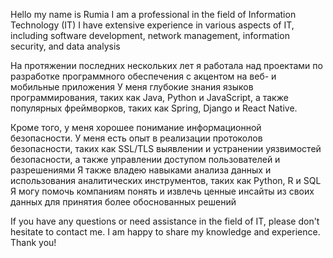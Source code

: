 Hello
my name is Rumia
I am a professional in the field of Information Technology (IT)
I have extensive experience in various aspects of IT, including software development, network management, information security, and data analysis

На протяжении последних нескольких лет я работала над проектами по разработке программного обеспечения с акцентом на веб- и мобильные приложения
У меня глубокие знания языков программирования, таких как Java, Python и JavaScript, а также популярных фреймворков, таких как Spring, Django и React Native.

Кроме того, у меня хорошее понимание информационной безопасности. У меня есть опыт в реализации протоколов безопасности, таких как SSL/TLS
выявлении и устранении уязвимостей безопасности, а также управлении доступом пользователей и разрешениями
Я также владею навыками анализа данных и использования аналитических инструментов, таких как Python, R и SQL
Я могу помочь компаниям понять и извлечь ценные инсайты из своих данных для принятия более обоснованных решений


If you have any questions or need assistance in the field of IT, please don't hesitate to contact me. I am happy to share my knowledge and experience. Thank you!
